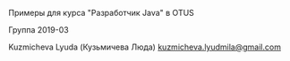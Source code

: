 Примеры для курса "Разработчик Java" в OTUS

Группа 2019-03

Kuzmicheva Lyuda (Кузьмичева Люда)
kuzmicheva.lyudmila@gmail.com
